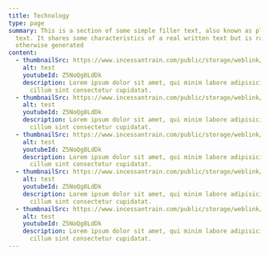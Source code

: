 ```yaml
---
title: Technology
type: page
summary: This is a section of some simple filler text, also known as placeholder
  text. It shares some characteristics of a real written text but is random or
  otherwise generated
content:
  - thumbnailSrc: https://www.incessantrain.com/public/storage/weblink/home2_1617692582-min_1620275474.jpg
    alt: test
    youtubeId: Z5NoQg8LdDk
    description: Lorem ipsum dolor sit amet, qui minim labore adipisicing minim sint
      cillum sint consectetur cupidatat.
  - thumbnailSrc: https://www.incessantrain.com/public/storage/weblink/home2_1617692582-min_1620275474.jpg
    alt: test
    youtubeId: Z5NoQg8LdDk
    description: Lorem ipsum dolor sit amet, qui minim labore adipisicing minim sint
      cillum sint consectetur cupidatat.
  - thumbnailSrc: https://www.incessantrain.com/public/storage/weblink/home2_1617692582-min_1620275474.jpg
    alt: test
    youtubeId: Z5NoQg8LdDk
    description: Lorem ipsum dolor sit amet, qui minim labore adipisicing minim sint
      cillum sint consectetur cupidatat.
  - thumbnailSrc: https://www.incessantrain.com/public/storage/weblink/home2_1617692582-min_1620275474.jpg
    alt: test
    youtubeId: Z5NoQg8LdDk
    description: Lorem ipsum dolor sit amet, qui minim labore adipisicing minim sint
      cillum sint consectetur cupidatat.
  - thumbnailSrc: https://www.incessantrain.com/public/storage/weblink/home2_1617692582-min_1620275474.jpg
    alt: test
    youtubeId: Z5NoQg8LdDk
    description: Lorem ipsum dolor sit amet, qui minim labore adipisicing minim sint
      cillum sint consectetur cupidatat.
---
```

